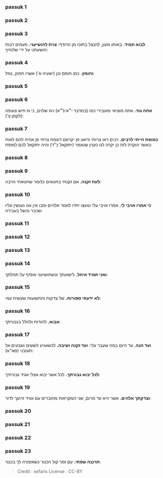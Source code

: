 
### passuk 1

### passuk 2

### passuk 3
<b>לבוא תמיד.</b> באותו מעון, להנצל בתוכו מן הרודף:
<b>צוית להושיעני.</b> פעמים רבות הושעתני על ידי שלוחיך:

### passuk 4
<b>וחומץ.</b> כמו חומס וכן (ישעיה א') אשרו חמוץ, נגזל:

### passuk 5

### passuk 6
<b>אתה גוזי.</b> אתה מוציאי ומעבירי כמו (במדבר י״א:ל״א) ויגז שלוים, כי גז חיש ונעופה (לקמן צ'):

### passuk 7
<b>כמופת הייתי לרבים.</b> רבים ראו צרותי ודאגו פן יקראם דוגמת צרתי פן אהיה להם לאות כאשר הוקרה לזה כן יקרה לנו כענין שנאמר (יחזקאל כ"ד) והיה יחזקאל לכם למופת:

### passuk 8

### passuk 9
<b>לעת זקנה.</b> אם זקנתי בחטאים כלומר שחטאתי הרבה:

### passuk 10
<b>כי אמרו אויבי לי.</b> אמרו אויבי עלי ונועצו יחדו לאמר אלהים עזבו אין אנו נענשין עליו שכבר נכשל בעבירה:

### passuk 11

### passuk 12

### passuk 13

### passuk 14
<b>ואני תמיד איחל.</b> לישועתך וכשתושיעני אוסיף על תהלתך:

### passuk 15
<b>לא ידעתי ספורות.</b> של צדקות והתשועות שעשית עמי:

### passuk 16
<b>אבוא.</b> להודות ולהלל בגבורתך:

### passuk 17
<b>ועד הנה.</b> עד היום במה שעבר עלי:
<b>ועד זקנה ושיבה.</b> לכשאגיע לששים ושבעים אל תעזבני (סא"א):

### passuk 18
<b>לכל יבוא גבורתך.</b> לכל אשר יבוא אצלי אגיד גבורתיך:

### passuk 19
<b>וצדקתך אלהים.</b> אשר היא עד מרום, שני המקראות מחוברים עם אגיד זרועך לדור:

### passuk 20

### passuk 21

### passuk 22

### passuk 23
<b>תרננה שפתי.</b> עם זמר קול הכנור כשאזמרה לך בכנור:

>Credit : sefaris
>License : CC-BY